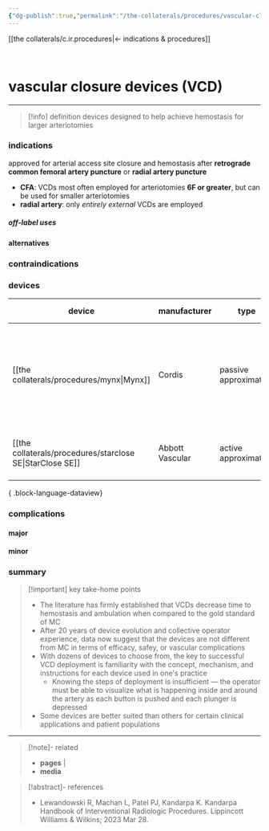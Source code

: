 ```yaml
---
{"dg-publish":true,"permalink":"/the-collaterals/procedures/vascular-closure-devices/"}
---
```



[[the collaterals/c.ir.procedures\|← indications & procedures]]

<br>

# vascular closure devices (VCD)
---

> [!info] definition
> devices designed to help achieve hemostasis for larger arteriotomies



### indications
approved for arterial access site closure and hemostasis after **retrograde common femoral artery puncture** or **radial artery puncture**
- **CFA**: VCDs most often employed for arteriotomies **6F or greater**, but can be used for smaller arteriotomies
- **radial artery**: only *entirely external* VCDs are employed

##### off-label uses


#### alternatives


### contraindications



### devices

| device                                                       | manufacturer    | type                  | mechanism | sheath size | notes                                                                                                     |
| ------------------------------------------------------------ | --------------- | --------------------- | --------- | ----------- | --------------------------------------------------------------------------------------------------------- |
| [[the collaterals/procedures/mynx\|Mynx]]                 | Cordis          | passive approximators | sealant   | 5-7F        | extraluminally deployed polyethylene glycol plug while intravascular balloon creates temporary hemostasis |
| [[the collaterals/procedures/starclose SE\|StarClose SE]] | Abbott Vascular | active approximator   | clip      | 5F, 6F      | extravascular nitinol clip cinches the arteriotomy closed                                                 |

{ .block-language-dataview}




### complications
#### major


#### minor



### summary

> [!important] key take-home points
> - The literature has firmly established that VCDs decrease time to hemostasis and ambulation when compared to the gold standard of MC
> - After 20 years of device evolution and collective operator experience, data now suggest that the devices are not different from MC in terms of efficacy, safey, or vascular complications
> - With dozens of devices to choose from, the key to successful VCD deployment is familiarity with the concept, mechanism, and instructions for each device used in one's practice
> 	- Knowing the steps of deployment is insufficient — the operator must be able to visualize what is happening inside and around the artery as each button is pushed and each plunger is depressed
> - Some devices are better suited than others for certain clinical applications and patient populations


---

> [!note]- related
> - **pages** | 
> - **media**

> [!abstract]- references
> - Lewandowski R, Machan L, Patel PJ, Kandarpa K. Kandarpa Handbook of Interventional Radiologic Procedures. Lippincott Williams & Wilkins; 2023 Mar 28.

